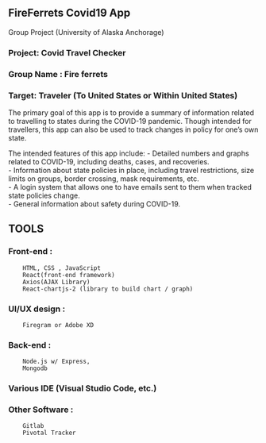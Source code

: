 
## FireFerrets Covid19 App

Group Project (University of Alaska Anchorage) 

### Project: Covid Travel Checker
### Group Name : Fire ferrets
### Target: Traveler (To United States or Within United States)

The primary goal of this app is to provide a summary of information related to travelling to states during the COVID-19 pandemic. Though intended for travellers, this app can also be used to track changes in policy for one’s own state.

The intended features of this app include: 
            - Detailed numbers and graphs related to COVID-19, including deaths, cases, and recoveries. <br/>
            - Information about state policies in place, including travel restrictions, size limits on groups, border crossing, mask requirements, etc. <br/>
            - A login system that allows one to have emails sent to them when tracked state policies change. <br/>
            - General information about safety during COVID-19. <br/>



## TOOLS

### Front-end : 
        HTML, CSS , JavaScript 
        React(front-end framework)
        Axios(AJAX Library) 
        React-chartjs-2 (library to build chart / graph)
### UI/UX design : <br/>
        Firegram or Adobe XD
### Back-end : <br/>
        Node.js w/ Express,
        Mongodb
### Various IDE (Visual Studio Code, etc.)<br/>
### Other Software : <br/>
        Gitlab
        Pivotal Tracker
